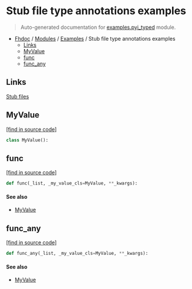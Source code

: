 # Stub file type annotations examples

> Auto-generated documentation for [examples.pyi_typed](../../examples/pyi_typed.py) module.

- [Fhdoc](../README.md#fhdoc-index) / [Modules](../MODULES.md#modules) / [Examples](index.md#examples) / Stub file type annotations examples
    - [Links](#links)
    - [MyValue](#myvalue)
    - [func](#func)
    - [func_any](#func_any)

## Links

[Stub files](https://mypy.readthedocs.io/en/latest/stubs.html)

## MyValue

[[find in source code]](../../examples/pyi_typed.py#L11)

```python
class MyValue():
```

## func

[[find in source code]](../../examples/pyi_typed.py#L15)

```python
def func(_list, _my_value_cls=MyValue, **_kwargs):
```

#### See also

- [MyValue](#myvalue)

## func_any

[[find in source code]](../../examples/pyi_typed.py#L19)

```python
def func_any(_list, _my_value_cls=MyValue, **_kwargs):
```

#### See also

- [MyValue](#myvalue)
